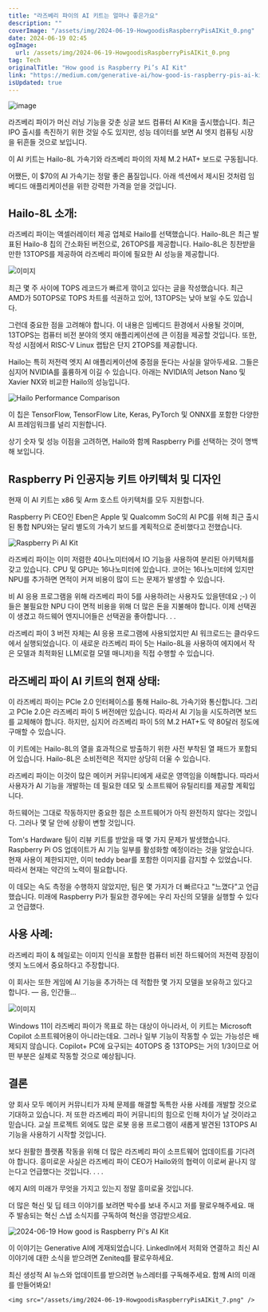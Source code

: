 ```yaml
---
title: "라즈베리 파이의 AI 키트는 얼마나 좋은가요"
description: ""
coverImage: "/assets/img/2024-06-19-HowgoodisRaspberryPisAIKit_0.png"
date: 2024-06-19 02:45
ogImage:
  url: /assets/img/2024-06-19-HowgoodisRaspberryPisAIKit_0.png
tag: Tech
originalTitle: "How good is Raspberry Pi’s AI Kit"
link: "https://medium.com/generative-ai/how-good-is-raspberry-pis-ai-kit-3a6d65884bee"
isUpdated: true
---
```


![image](/assets/img/2024-06-19-HowgoodisRaspberryPisAIKit_0.png)

라즈베리 파이가 머신 러닝 기능을 갖춘 싱글 보드 컴퓨터 AI Kit을 출시했습니다. 최근 IPO 출시를 촉진하기 위한 것일 수도 있지만, 성능 데이터를 보면 AI 엣지 컴퓨팅 시장을 뒤흔들 것으로 보입니다.

이 AI 키트는 Hailo-8L 가속기와 라즈베리 파이의 자체 M.2 HAT+ 보드로 구동됩니다.

어쨌든, 이 $70의 AI 가속기는 정말 좋은 품질입니다. 아래 섹션에서 제시된 것처럼 임베디드 애플리케이션을 위한 강력한 가격을 얻을 것입니다.

<div class="content-ad"></div>

## Hailo-8L 소개:

라즈베리 파이는 액셀러레이터 제공 업체로 Hailo를 선택했습니다. Hailo-8L은 최근 발표된 Hailo-8 칩의 간소화된 버전으로, 26TOPS를 제공합니다. Hailo-8L은 칭찬받을 만한 13TOPS를 제공하여 라즈베리 파이에 필요한 AI 성능을 제공합니다.

![이미지](/assets/img/2024-06-19-HowgoodisRaspberryPisAIKit_1.png)

최근 몇 주 사이에 TOPS 레코드가 빠르게 깎이고 있다는 글을 작성했습니다. 최근 AMD가 50TOPS로 TOPS 차트를 석권하고 있어, 13TOPS는 낮아 보일 수도 있습니다.

<div class="content-ad"></div>

그런데 중요한 점을 고려해야 합니다. 이 내용은 임베디드 환경에서 사용될 것이며, 13TOPS는 컴퓨터 비전 분야의 엣지 애플리케이션에 큰 이점을 제공할 것입니다. 또한, 작성 시점에서 RISC-V Linux 랩탑은 단지 2TOPS를 제공합니다.

Hailo는 특히 저전력 엣지 AI 애플리케이션에 중점을 둔다는 사실을 알아두세요. 그들은 심지어 NVIDIA를 훌륭하게 이길 수 있습니다. 아래는 NVIDIA의 Jetson Nano 및 Xavier NX와 비교한 Hailo의 성능입니다.

![Hailo Performance Comparison](/assets/img/2024-06-19-HowgoodisRaspberryPisAIKit_2.png)

이 칩은 TensorFlow, TensorFlow Lite, Keras, PyTorch 및 ONNX를 포함한 다양한 AI 프레임워크를 널리 지원합니다.

<div class="content-ad"></div>

상기 숫자 및 성능 이점을 고려하면, Hailo와 함께 Raspberry Pi를 선택하는 것이 명백해 보입니다.

## Raspberry Pi 인공지능 키트 아키텍처 및 디자인

현재 이 AI 키트는 x86 및 Arm 호스트 아키텍처를 모두 지원합니다.

Raspberry Pi CEO인 Eben은 Apple 및 Qualcomm SoC의 AI PC를 위해 최근 출시된 통합 NPU와는 달리 별도의 가속기 보드를 계획적으로 준비했다고 전했습니다.

<div class="content-ad"></div>

![Raspberry Pi AI Kit](/assets/img/2024-06-19-HowgoodisRaspberryPisAIKit_3.png)

라즈베리 파이는 이미 저렴한 40나노미터에서 IO 기능을 사용하여 분리된 아키텍처를 갖고 있습니다. CPU 및 GPU는 16나노미터에 있습니다. 코어는 16나노미터에 있지만 NPU를 추가하면 면적이 커져 비용이 많이 드는 문제가 발생할 수 있습니다.

비 AI 응용 프로그램을 위해 라즈베리 파이 5를 사용하려는 사용자도 있을텐데요 ;-) 이들은 불필요한 NPU 다이 면적 비용을 위해 더 많은 돈을 지불해야 합니다. 이제 선택권이 생겼고 하드웨어 엔지니어들은 선택권을 좋아합니다. . .

라즈베리 파이 3 버전 자체는 AI 응용 프로그램에 사용되었지만 AI 워크로드는 클라우드에서 실행되었습니다. 이 새로운 라즈베리 파이 5는 Hailo-8L을 사용하여 에지에서 작은 모델과 최적화된 LLM(로컬 모델 매니저)을 직접 수행할 수 있습니다.

<div class="content-ad"></div>

## 라즈베리 파이 AI 키트의 현재 상태:

이 라즈베리 파이는 PCIe 2.0 인터페이스를 통해 Hailo-8L 가속기와 통신합니다. 그리고 PCIe 2.0은 라즈베리 파이 5 버전에만 있습니다. 따라서 AI 기능을 시도하려면 보드를 교체해야 합니다. 하지만, 심지어 라즈베리 파이 5의 M.2 HAT+도 약 80달러 정도에 구매할 수 있습니다.

이 키트에는 Hailo-8L의 열을 효과적으로 방출하기 위한 사전 부착된 열 패드가 포함되어 있습니다. Hailo-8L은 소비전력은 적지만 상당히 더울 수 있습니다.

라즈베리 파이는 이것이 많은 메이커 커뮤니티에게 새로운 영역임을 이해합니다. 따라서 사용자가 AI 기능을 개발하는 데 필요한 데모 및 소프트웨어 유틸리티를 제공할 계획입니다.

<div class="content-ad"></div>

하드웨어는 그대로 작동하지만 중요한 점은 소프트웨어가 아직 완전하지 않다는 것입니다. 그러나 몇 달 안에 상황이 변할 것입니다.

Tom's Hardware 팀이 리뷰 키트를 받았을 때 몇 가지 문제가 발생했습니다. Raspberry Pi OS 업데이트가 AI 기능 일부를 활성화할 예정이라는 것을 알았습니다. 현재 사용이 제한되지만, 이미 teddy bear를 포함한 이미지를 감지할 수 있었습니다. 따라서 현재는 약간의 노력이 필요합니다.

이 데모는 속도 측정을 수행하지 않았지만, 팀은 몇 가지가 더 빠르다고 "느꼈다"고 언급했습니다. 미래에 Raspberry Pi가 필요한 경우에는 우리 자신의 모델을 실행할 수 있다고 언급했다.

<div class="content-ad"></div>

## 사용 사례:

라즈베리 파이 & 헤일로는 이미지 인식을 포함한 컴퓨터 비전 하드웨어의 저전력 장점이 엣지 노드에서 중요하다고 주장합니다.

이 회사는 또한 게임에 AI 기능을 추가하는 데 적합한 몇 가지 모델을 보유하고 있다고 합니다. — 음, 인간들...

![이미지](/assets/img/2024-06-19-HowgoodisRaspberryPisAIKit_5.png)

<div class="content-ad"></div>

Windows 11이 라즈베리 파이가 목표로 하는 대상이 아니라서, 이 키트는 Microsoft Copilot 소프트웨어용이 아니라는데요. 그러나 일부 기능이 작동할 수 있는 가능성은 배제되지 않습니다. Copilot+ PC에 요구되는 40TOPS 중 13TOPS는 거의 1/3이므로 어떤 부분은 실제로 작동할 것으로 예상됩니다.

## 결론

양 회사 모두 메이커 커뮤니티가 자체 문제를 해결할 독특한 사용 사례를 개발할 것으로 기대하고 있습니다. 저 또한 라즈베리 파이 커뮤니티의 힘으로 인해 차이가 날 것이라고 믿습니다. 교실 프로젝트 외에도 많은 로봇 응용 프로그램이 새롭게 발견된 13TOPS AI 기능을 사용하기 시작할 것입니다.

보다 원활한 플랫폼 작동을 위해 더 많은 라즈베리 파이 소프트웨어 업데이트를 기다려야 합니다. 흥미로운 사실은 라즈베리 파이 CEO가 Hailo와의 협력이 이로써 끝나지 않는다고 언급했다는 것입니다. . . .

<div class="content-ad"></div>

에지 AI의 미래가 무엇을 가지고 있는지 정말 흥미로울 것입니다.

더 많은 혁신 및 딥 테크 이야기를 보려면 박수를 보내 주시고 저를 팔로우해주세요. 매주 발송되는 혁신 스냅 소식지를 구독하여 혁신을 영감받으세요.

![2024-06-19 How good is Raspberry Pi's AI Kit](/assets/img/2024-06-19-HowgoodisRaspberryPisAIKit_6.png)

이 이야기는 Generative AI에 게재되었습니다. LinkedIn에서 저희와 연결하고 최신 AI 이야기에 대한 소식을 받으려면 Zeniteq를 팔로우하세요.

<div class="content-ad"></div>

최신 생성적 AI 뉴스와 업데이트를 받으려면 뉴스레터를 구독해주세요. 함께 AI의 미래를 만들어봐요!

`<img src="/assets/img/2024-06-19-HowgoodisRaspberryPisAIKit_7.png" />`
